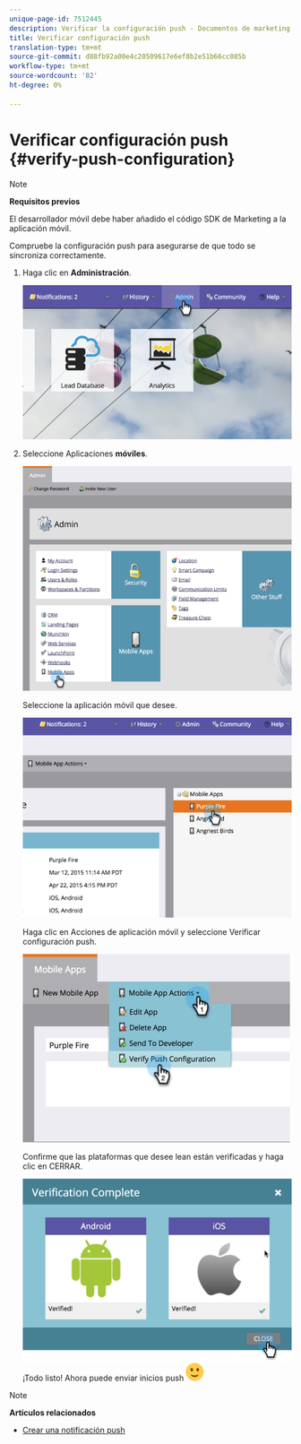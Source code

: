 ```yaml
---
unique-page-id: 7512445
description: Verificar la configuración push - Documentos de marketing - Documentación del producto
title: Verificar configuración push
translation-type: tm+mt
source-git-commit: d88fb92a00e4c20509617e6ef8b2e51b66cc085b
workflow-type: tm+mt
source-wordcount: '82'
ht-degree: 0%

---
```



# Verificar configuración push {#verify-push-configuration}

>[!NOTE]
>
>**Requisitos previos**
>
>El desarrollador móvil debe haber añadido el código SDK de Marketing a la aplicación móvil.

Compruebe la configuración push para asegurarse de que todo se sincroniza correctamente.

1. Haga clic en **Administración**.

   ![](assets/image2015-4-22-16-3a12-3a32.png)

1. Seleccione Aplicaciones **móviles**.

   ![](assets/image2015-4-22-16-3a14-3a29.png)

   Seleccione la aplicación móvil que desee.

   ![](assets/image2015-4-22-16-3a33-3a19.png)

   Haga clic en Acciones de aplicación móvil y seleccione Verificar configuración push.

   ![](assets/image2015-4-22-17-3a25-3a8.png)

   Confirme que las plataformas que desee lean están verificadas y haga clic en CERRAR.

   ![](assets/image2015-4-22-18-3a52-3a38.png)   ¡Todo listo! Ahora puede enviar inicios push ![(sonrisa)](assets/smile.svg)

>[!NOTE]
>
>**Artículos relacionados**
>
>* [Crear una notificación push](../../../product-docs/mobile-marketing/push-notifications/create-a-push-notification.md)

>



